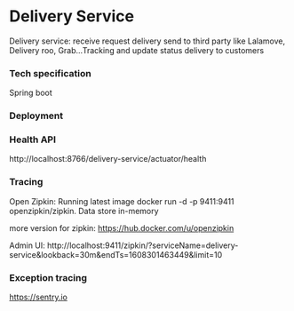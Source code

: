 # Delivery Service
Delivery service: receive request delivery send to third party like Lalamove, Delivery roo, Grab...Tracking and update status delivery to customers
### Tech specification
Spring boot
### Deployment
### Health API
http://localhost:8766/delivery-service/actuator/health

### Tracing
Open Zipkin: Running latest image docker run -d -p 9411:9411 openzipkin/zipkin. Data store in-memory

more version for zipkin: https://hub.docker.com/u/openzipkin

Admin UI: http://localhost:9411/zipkin/?serviceName=delivery-service&lookback=30m&endTs=1608301463449&limit=10

### Exception tracing
https://sentry.io